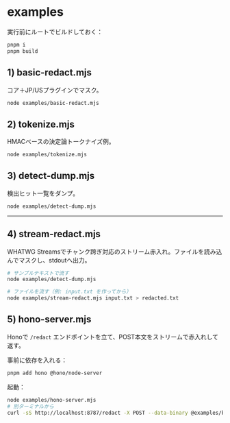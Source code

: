 # examples

実行前にルートでビルドしておく：

```sh
pnpm i
pnpm build
```

## 1) basic-redact.mjs
コア＋JP/USプラグインでマスク。

```sh
node examples/basic-redact.mjs
```

## 2) tokenize.mjs
HMACベースの決定論トークナイズ例。

```sh
node examples/tokenize.mjs
```

## 3) detect-dump.mjs
検出ヒット一覧をダンプ。

```sh
node examples/detect-dump.mjs
```


---

## 4) stream-redact.mjs
WHATWG Streamsでチャンク跨ぎ対応のストリーム赤入れ。ファイルを読み込んでマスクし、stdoutへ出力。

```sh
# サンプルテキストで流す
node examples/detect-dump.mjs

# ファイルを流す（例: input.txt を作ってから）
node examples/stream-redact.mjs input.txt > redacted.txt
```

## 5) hono-server.mjs
Honoで `/redact` エンドポイントを立て、POST本文をストリームで赤入れして返す。

事前に依存を入れる：
```sh
pnpm add hono @hono/node-server
```

起動：
```sh
node examples/hono-server.mjs
# 別ターミナルから
curl -sS http://localhost:8787/redact -X POST --data-binary @examples/basic-sample.txt
```
